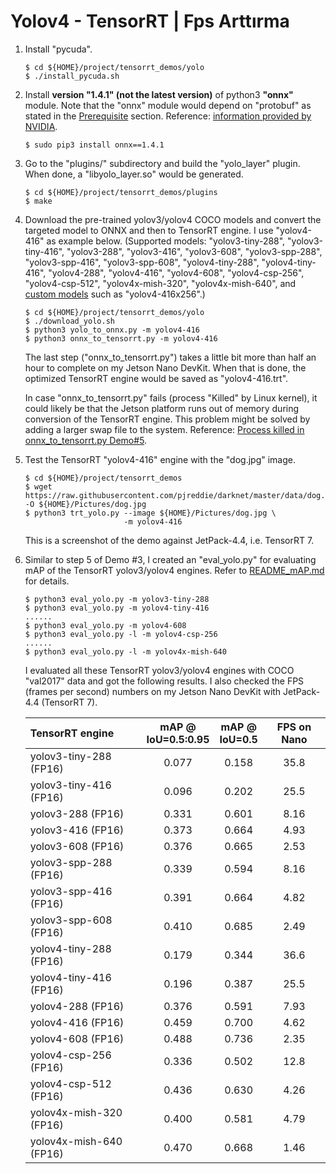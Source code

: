 # Yolov4 - TensorRT | Fps Arttırma

1. Install "pycuda".

   ```shell
   $ cd ${HOME}/project/tensorrt_demos/yolo
   $ ./install_pycuda.sh
   ```

2. Install **version "1.4.1" (not the latest version)** of python3 **"onnx"** module.  Note that the "onnx" module would depend on "protobuf" as stated in the [Prerequisite](#prerequisite) section.  Reference: [information provided by NVIDIA](https://devtalk.nvidia.com/default/topic/1052153/jetson-nano/tensorrt-backend-for-onnx-on-jetson-nano/post/5347666/#5347666).

   ```shell
   $ sudo pip3 install onnx==1.4.1
   ```

3. Go to the "plugins/" subdirectory and build the "yolo_layer" plugin.  When done, a "libyolo_layer.so" would be generated.

   ```shell
   $ cd ${HOME}/project/tensorrt_demos/plugins
   $ make
   ```

4. Download the pre-trained yolov3/yolov4 COCO models and convert the targeted model to ONNX and then to TensorRT engine.  I use "yolov4-416" as example below.  (Supported models: "yolov3-tiny-288", "yolov3-tiny-416", "yolov3-288", "yolov3-416", "yolov3-608", "yolov3-spp-288", "yolov3-spp-416", "yolov3-spp-608", "yolov4-tiny-288", "yolov4-tiny-416", "yolov4-288", "yolov4-416", "yolov4-608", "yolov4-csp-256", "yolov4-csp-512", "yolov4x-mish-320", "yolov4x-mish-640", and [custom models](https://jkjung-avt.github.io/trt-yolo-custom-updated/) such as "yolov4-416x256".)

   ```shell
   $ cd ${HOME}/project/tensorrt_demos/yolo
   $ ./download_yolo.sh
   $ python3 yolo_to_onnx.py -m yolov4-416
   $ python3 onnx_to_tensorrt.py -m yolov4-416
   ```

   The last step ("onnx_to_tensorrt.py") takes a little bit more than half an hour to complete on my Jetson Nano DevKit.  When that is done, the optimized TensorRT engine would be saved as "yolov4-416.trt".

   In case "onnx_to_tensorrt.py" fails (process "Killed" by Linux kernel), it could likely be that the Jetson platform runs out of memory during conversion of the TensorRT engine.  This problem might be solved by adding a larger swap file to the system.  Reference: [Process killed in onnx_to_tensorrt.py Demo#5](https://github.com/jkjung-avt/tensorrt_demos/issues/344).

5. Test the TensorRT "yolov4-416" engine with the "dog.jpg" image.

   ```shell
   $ cd ${HOME}/project/tensorrt_demos
   $ wget https://raw.githubusercontent.com/pjreddie/darknet/master/data/dog.jpg -O ${HOME}/Pictures/dog.jpg
   $ python3 trt_yolo.py --image ${HOME}/Pictures/dog.jpg \
                         -m yolov4-416
   ```

   This is a screenshot of the demo against JetPack-4.4, i.e. TensorRT 7.



6. Similar to step 5 of Demo #3, I created an "eval_yolo.py" for evaluating mAP of the TensorRT yolov3/yolov4 engines.  Refer to [README_mAP.md](README_mAP.md) for details.

   ```shell
   $ python3 eval_yolo.py -m yolov3-tiny-288
   $ python3 eval_yolo.py -m yolov4-tiny-416
   ......
   $ python3 eval_yolo.py -m yolov4-608
   $ python3 eval_yolo.py -l -m yolov4-csp-256
   ......
   $ python3 eval_yolo.py -l -m yolov4x-mish-640
   ```

   I evaluated all these TensorRT yolov3/yolov4 engines with COCO "val2017" data and got the following results.  I also checked the FPS (frames per second) numbers on my Jetson Nano DevKit with JetPack-4.4 (TensorRT 7).

   | TensorRT engine         | mAP @<br>IoU=0.5:0.95 |  mAP @<br>IoU=0.5  | FPS on Nano |
   |:------------------------|:---------------------:|:------------------:|:-----------:|
   | yolov3-tiny-288 (FP16)  |         0.077         |        0.158       |     35.8    |
   | yolov3-tiny-416 (FP16)  |         0.096         |        0.202       |     25.5    |
   | yolov3-288 (FP16)       |         0.331         |        0.601       |     8.16    |
   | yolov3-416 (FP16)       |         0.373         |        0.664       |     4.93    |
   | yolov3-608 (FP16)       |         0.376         |        0.665       |     2.53    |
   | yolov3-spp-288 (FP16)   |         0.339         |        0.594       |     8.16    |
   | yolov3-spp-416 (FP16)   |         0.391         |        0.664       |     4.82    |
   | yolov3-spp-608 (FP16)   |         0.410         |        0.685       |     2.49    |
   | yolov4-tiny-288 (FP16)  |         0.179         |        0.344       |     36.6    |
   | yolov4-tiny-416 (FP16)  |         0.196         |        0.387       |     25.5    |
   | yolov4-288 (FP16)       |         0.376         |        0.591       |     7.93    |
   | yolov4-416 (FP16)       |         0.459         |        0.700       |     4.62    |
   | yolov4-608 (FP16)       |         0.488         |        0.736       |     2.35    |
   | yolov4-csp-256 (FP16)   |         0.336         |        0.502       |     12.8    |
   | yolov4-csp-512 (FP16)   |         0.436         |        0.630       |     4.26    |
   | yolov4x-mish-320 (FP16) |         0.400         |        0.581       |     4.79    |
   | yolov4x-mish-640 (FP16) |         0.470         |        0.668       |     1.46    |


<a name="int8_and_dla"></a>

